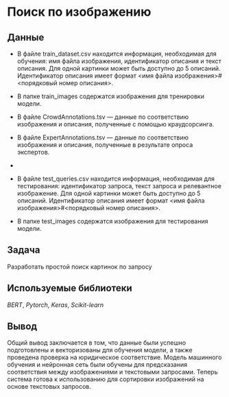 # Поиск по изображению

## Данные

- В файле train_dataset.csv находится информация, необходимая для обучения: имя файла изображения, идентификатор описания и текст описания. Для одной картинки может быть доступно до 5 описаний. Идентификатор описания имеет формат <имя файла изображения>#<порядковый номер описания>.


- В папке train_images содержатся изображения для тренировки модели.
- В файле CrowdAnnotations.tsv  — данные по соответствию изображения и описания, полученные с помощью краудсорсинга. 

- В файле ExpertAnnotations.tsv  — данные по соответствию изображения и описания, полученные в результате опроса экспертов.
- 
- В файле test_queries.csv находится информация, необходимая для тестирования: идентификатор запроса, текст запроса и релевантное изображение. Для одной картинки может быть доступно до 5 описаний. Идентификатор описания имеет формат <имя файла изображения>#<порядковый номер описания>.
- В папке test_images содержатся изображения для тестирования модели.

## Задача

Разработать простой поиск картинок по запросу

## Используемые библиотеки

*BERT*, *Pytorch*, *Keras*, *Scikit-learn*

## Вывод 

Общий вывод заключается в том, что данные были успешно подготовлены и векторизованы для обучения модели, а также проведена проверка на юридическое соответствие. Модель машинного обучения и нейронная сеть были обучены для предсказания соответствия между изображениями и текстовыми запросами. Теперь система готова к использованию для сортировки изображений на основе текстовых запросов.